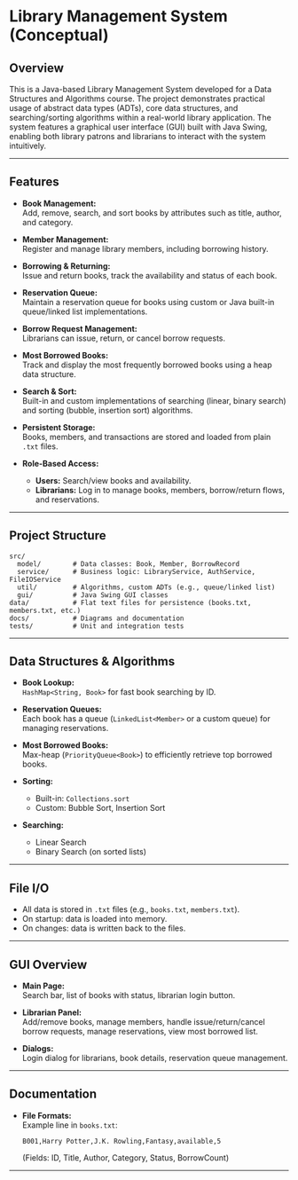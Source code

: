 # Library Management System (Conceptual)

## Overview

This is a Java-based Library Management System developed for a Data Structures and Algorithms course. The project demonstrates practical usage of abstract data types (ADTs), core data structures, and searching/sorting algorithms within a real-world library application. The system features a graphical user interface (GUI) built with Java Swing, enabling both library patrons and librarians to interact with the system intuitively.

---

## Features

- **Book Management:**  
  Add, remove, search, and sort books by attributes such as title, author, and category.

- **Member Management:**  
  Register and manage library members, including borrowing history.

- **Borrowing & Returning:**  
  Issue and return books, track the availability and status of each book.

- **Reservation Queue:**  
  Maintain a reservation queue for books using custom or Java built-in queue/linked list implementations.

- **Borrow Request Management:**  
  Librarians can issue, return, or cancel borrow requests.

- **Most Borrowed Books:**  
  Track and display the most frequently borrowed books using a heap data structure.

- **Search & Sort:**  
  Built-in and custom implementations of searching (linear, binary search) and sorting (bubble, insertion sort) algorithms.

- **Persistent Storage:**  
  Books, members, and transactions are stored and loaded from plain `.txt` files.

- **Role-Based Access:**
  - **Users:** Search/view books and availability.
  - **Librarians:** Log in to manage books, members, borrow/return flows, and reservations.

---

## Project Structure

```
src/
  model/        # Data classes: Book, Member, BorrowRecord
  service/      # Business logic: LibraryService, AuthService, FileIOService
  util/         # Algorithms, custom ADTs (e.g., queue/linked list)
  gui/          # Java Swing GUI classes
data/           # Flat text files for persistence (books.txt, members.txt, etc.)
docs/           # Diagrams and documentation
tests/          # Unit and integration tests
```

---

## Data Structures & Algorithms

- **Book Lookup:**  
  `HashMap<String, Book>` for fast book searching by ID.

- **Reservation Queues:**  
  Each book has a queue (`LinkedList<Member>` or a custom queue) for managing reservations.

- **Most Borrowed Books:**  
  Max-heap (`PriorityQueue<Book>`) to efficiently retrieve top borrowed books.

- **Sorting:**

  - Built-in: `Collections.sort`
  - Custom: Bubble Sort, Insertion Sort

- **Searching:**
  - Linear Search
  - Binary Search (on sorted lists)

---

## File I/O

- All data is stored in `.txt` files (e.g., `books.txt`, `members.txt`).
- On startup: data is loaded into memory.
- On changes: data is written back to the files.

---

## GUI Overview

- **Main Page:**  
  Search bar, list of books with status, librarian login button.

- **Librarian Panel:**  
  Add/remove books, manage members, handle issue/return/cancel borrow requests, manage reservations, view most borrowed list.

- **Dialogs:**  
  Login dialog for librarians, book details, reservation queue management.

---

## Documentation

- **File Formats:**  
  Example line in `books.txt`:
  ```
  B001,Harry Potter,J.K. Rowling,Fantasy,available,5
  ```
  (Fields: ID, Title, Author, Category, Status, BorrowCount)

---
